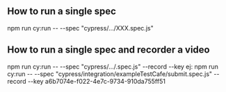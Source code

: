 ## How to run a single spec

npm run cy:run -- --spec "cypress/.../XXX.spec.js"

## How to run a single spec and recorder a video

npm run cy:run -- --spec "cypress/.../.spec.js" --record --key ej: npm run cy:run -- --spec "cypress/integration/exampleTestCafe/submit.spec.js" --record --key a6b7074e-f022-4e7c-9734-910da755ff51
